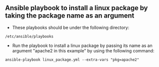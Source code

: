 ## Ansible playbook to install a linux package by taking the package name as an argument

- These playbooks should be under the following directory:
```
/etc/ansible/playbooks
```

- Run the playbook to install a linux package by passing its name as an argument "apache2 in this example" by using the following command:
```
ansible-playbook linux_package.yml --extra-vars "pkg=apache2"
```
